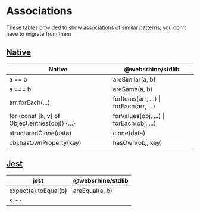 # Associations
These tables provided to show associations of similar patterns,
you don't have to migrate from them

## [Native](https://developer.mozilla.org/en-US/docs/Web/JavaScript)
| Native                                            | @websrhine/stdlib                             |
| ------------------------------------------------- | --------------------------------------------- |
| a == b                                            | areSimilar(a, b)                              |
| a === b                                           | areSame(a, b)                                 |
| arr.forEach(...)                                  | forItems(arr, ...) \| forEach(arr, ...)       |
| for (const [k, v] of Object.entries(obj)) {...}   | forValues(obj, ...) \| forEach(obj, ...)      |
| structuredClone(data)                             | clone(data)                                   |
| obj.hasOwnProperty(key)                           | hasOwn(obj, key)                              |

## [Jest](https://www.npmjs.com/package/jest)
| jest                  | @websrhine/stdlib                |
| --------------------- | -------------------------------- |
| expect(a).toEqual(b)     | areEqual(a, b)              |
<!-- |                       |                                  | -->
